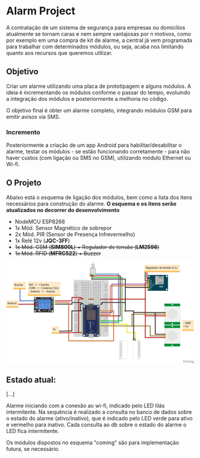 # Alarm Project

A contratação de um sistema de segurança para empresas ou domicílios atualmente se tornam caras e nem sempre vantajosas por n motivos, como por exemplo em uma compra de kit de alarme, a central já vem programada para trabalhar com determinados módulos, ou seja, acaba nos limitando quanto aos recursos que queremos utilizar. 

## Objetivo
Criar um alarme utilizando uma placa de prototipagem e alguns módulos. A ideia é incrementando os módulos conforme o passar do tempo, evoluindo a integração dos módulos e posteriormente a melhoria no código. 

O objetivo final é obter um alarme completo, integrando módulos GSM para emitir avisos via SMS.

### Incremento
Posteriormente a criação de um app Android para habilitar/desabilitar o alarme, testar os módulos - se estão funcionando corretamente - para não haver custos (com ligação ou SMS no GSM), utilizando módulo Ethernet ou Wi-fi.



## O Projeto

Abaixo está o esquema de ligação dos módulos, bem como a lista dos itens necessários para construção do alarme. **O esquema e os itens serão atualizados no decorrer do desenvolvimento**

 * NodeMCU ESP8266
 * 1x Mód. Sensor Magnético de sobrepor
 * 2x Mód. PIR (Sensor de Presença Infrevermelho)
 * 1x Relé 12v (**JQC-3FF**)
 * <s> 1x Mód. GSM (**SIM800L**) + Regulador de tensão (**LM2596**) </s>
 * <s> 1x Mód. RFID (**MFRC522**) + Buzzer </s>
 


![Esquema](https://raw.githubusercontent.com/willyamcts/projeto-alarme/master/Projeto%20Alarme%20-%20Esquema%20ESP8266_comming_bb.png)
 


## Estado atual:
[...]

Alarme iniciando com a conexão ao wi-fi, indicado pelo LED lilás intermitente. Na sequência é realizado a consulta no banco de dados sobre o estado do alarme (ativo/inativo), que é indicado pelo LED verde para ativo e vermelho para inativo. Cada consulta ao db sobre o estado do alarme o LED fica intermitente.

Os módulos dispostos no esquema "coming" são para implementação futura, se necessário.

